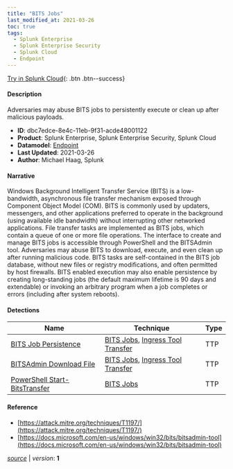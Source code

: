 ```yaml
---
title: "BITS Jobs"
last_modified_at: 2021-03-26
toc: true
tags:
  - Splunk Enterprise
  - Splunk Enterprise Security
  - Splunk Cloud
  - Endpoint
---
```


[Try in Splunk Cloud](https://www.splunk.com/en_us/cyber-security.html){: .btn .btn--success}

#### Description

Adversaries may abuse BITS jobs to persistently execute or clean up after malicious payloads.

- **ID**: dbc7edce-8e4c-11eb-9f31-acde48001122
- **Product**: Splunk Enterprise, Splunk Enterprise Security, Splunk Cloud
- **Datamodel**: [Endpoint](https://docs.splunk.com/Documentation/CIM/latest/User/Endpoint)
- **Last Updated**: 2021-03-26
- **Author**: Michael Haag, Splunk

#### Narrative

Windows Background Intelligent Transfer Service (BITS) is a low-bandwidth, asynchronous file transfer mechanism exposed through Component Object Model (COM). BITS is commonly used by updaters, messengers, and other applications preferred to operate in the background (using available idle bandwidth) without interrupting other networked applications. File transfer tasks are implemented as BITS jobs, which contain a queue of one or more file operations. The interface to create and manage BITS jobs is accessible through PowerShell and the BITSAdmin tool. Adversaries may abuse BITS to download, execute, and even clean up after running malicious code. BITS tasks are self-contained in the BITS job database, without new files or registry modifications, and often permitted by host firewalls. BITS enabled execution may also enable persistence by creating long-standing jobs (the default maximum lifetime is 90 days and extendable) or invoking an arbitrary program when a job completes or errors (including after system reboots).

#### Detections

| Name        | Technique   | Type         |
| ----------- | ----------- |--------------|
| [BITS Job Persistence](/endpoint/bits_job_persistence/) | [BITS Jobs](/tags/#bits-jobs), [Ingress Tool Transfer](/tags/#ingress-tool-transfer) | TTP |
| [BITSAdmin Download File](/endpoint/bitsadmin_download_file/) | [BITS Jobs](/tags/#bits-jobs), [Ingress Tool Transfer](/tags/#ingress-tool-transfer) | TTP |
| [PowerShell Start-BitsTransfer](/endpoint/powershell_start-bitstransfer/) | [BITS Jobs](/tags/#bits-jobs) | TTP |

#### Reference

* [https://attack.mitre.org/techniques/T1197/](https://attack.mitre.org/techniques/T1197/)
* [https://docs.microsoft.com/en-us/windows/win32/bits/bitsadmin-tool](https://docs.microsoft.com/en-us/windows/win32/bits/bitsadmin-tool)



[*source*](https://github.com/splunk/security_content/tree/develop/stories/bits_jobs.yml) \| *version*: **1**